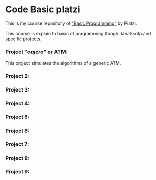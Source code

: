 # Code Basic platzi
This is my course repository of ["Basic Programming"](https://platzi.com/clases/programacion-basica/) by Platzi.

This course is explain th basic of pragramming throgh JavaScritp and specific projects.

### Project  "_cajero_" or ATM:
This project simulates the algorithms of a generic ATM.
### Project  2:
### Project  3:
### Project  4:
### Project  5:
### Project  6:
### Project  7:
### Project  8:
### Project  9:
<!--stackedit_data:
eyJoaXN0b3J5IjpbNDY2OTM5Mjg0XX0=
-->